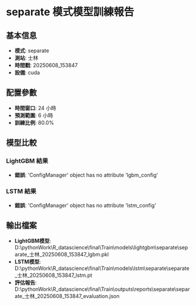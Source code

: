
# separate 模式模型訓練報告

## 基本信息
- **模式**: separate
- **測站**: 士林
- **時間戳**: 20250608_153847
- **設備**: cuda

## 配置參數
- **時間窗口**: 24 小時
- **預測範圍**: 6 小時
- **訓練比例**: 80.0%

## 模型比較

### LightGBM 結果

- **錯誤**: 'ConfigManager' object has no attribute 'lgbm_config'

### LSTM 結果

- **錯誤**: 'ConfigManager' object has no attribute 'lstm_config'


## 輸出檔案
- **LightGBM模型**: D:\pythonWork\R_datascience\final\Train\models\lightgbm\separate\separate_士林_20250608_153847_lgbm.pkl
- **LSTM模型**: D:\pythonWork\R_datascience\final\Train\models\lstm\separate\separate_士林_20250608_153847_lstm.pt
- **評估報告**: D:\pythonWork\R_datascience\final\Train\outputs\reports\separate\separate_士林_20250608_153847_evaluation.json
